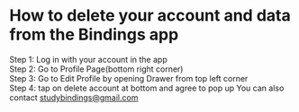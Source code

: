 # How to delete your account and data from the Bindings app

Step 1: Log in with your account in the app  
Step 2: Go to Profile Page(bottom right corner)  
Step 3: Go to Edit Profile by opening Drawer from top left corner  
Step 4: tap on delete account at bottom and agree to pop up
You can also contact studybindings@gmail.com
